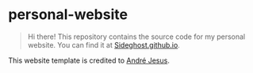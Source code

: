 # personal-website

> Hi there! This repository contains the source code for my personal website. You can find it at [Sideghost.github.io](https://Sideghost.github.io).

This website template is credited to [André Jesus](https://github.com/andre-j3sus/personal-website).
